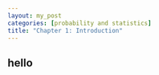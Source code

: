 ```yaml
---
layout: my_post
categories: [probability and statistics]
title: "Chapter 1: Introduction"
---
```


## hello

